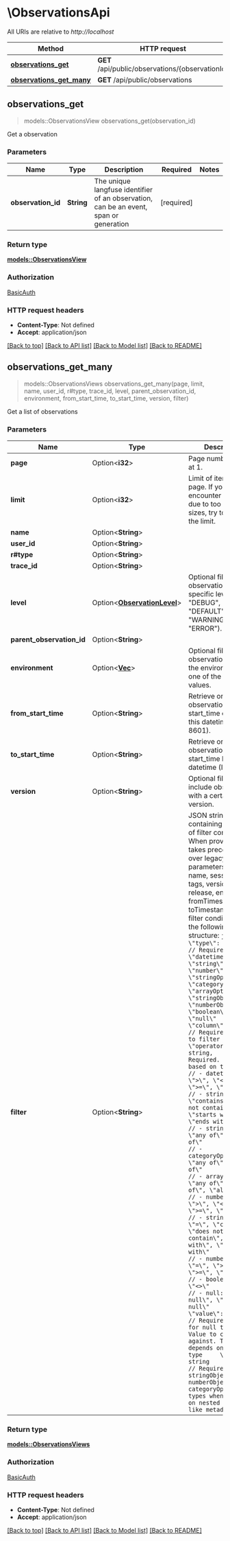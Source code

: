 # \ObservationsApi

All URIs are relative to *http://localhost*

Method | HTTP request | Description
------------- | ------------- | -------------
[**observations_get**](ObservationsApi.md#observations_get) | **GET** /api/public/observations/{observationId} | 
[**observations_get_many**](ObservationsApi.md#observations_get_many) | **GET** /api/public/observations | 



## observations_get

> models::ObservationsView observations_get(observation_id)


Get a observation

### Parameters


Name | Type | Description  | Required | Notes
------------- | ------------- | ------------- | ------------- | -------------
**observation_id** | **String** | The unique langfuse identifier of an observation, can be an event, span or generation | [required] |

### Return type

[**models::ObservationsView**](ObservationsView.md)

### Authorization

[BasicAuth](../README.md#BasicAuth)

### HTTP request headers

- **Content-Type**: Not defined
- **Accept**: application/json

[[Back to top]](#) [[Back to API list]](../README.md#documentation-for-api-endpoints) [[Back to Model list]](../README.md#documentation-for-models) [[Back to README]](../README.md)


## observations_get_many

> models::ObservationsViews observations_get_many(page, limit, name, user_id, r#type, trace_id, level, parent_observation_id, environment, from_start_time, to_start_time, version, filter)


Get a list of observations

### Parameters


Name | Type | Description  | Required | Notes
------------- | ------------- | ------------- | ------------- | -------------
**page** | Option<**i32**> | Page number, starts at 1. |  |
**limit** | Option<**i32**> | Limit of items per page. If you encounter api issues due to too large page sizes, try to reduce the limit. |  |
**name** | Option<**String**> |  |  |
**user_id** | Option<**String**> |  |  |
**r#type** | Option<**String**> |  |  |
**trace_id** | Option<**String**> |  |  |
**level** | Option<[**ObservationLevel**](.md)> | Optional filter for observations with a specific level (e.g. \"DEBUG\", \"DEFAULT\", \"WARNING\", \"ERROR\"). |  |
**parent_observation_id** | Option<**String**> |  |  |
**environment** | Option<[**Vec<String>**](String.md)> | Optional filter for observations where the environment is one of the provided values. |  |
**from_start_time** | Option<**String**> | Retrieve only observations with a start_time on or after this datetime (ISO 8601). |  |
**to_start_time** | Option<**String**> | Retrieve only observations with a start_time before this datetime (ISO 8601). |  |
**version** | Option<**String**> | Optional filter to only include observations with a certain version. |  |
**filter** | Option<**String**> | JSON string containing an array of filter conditions. When provided, this takes precedence over legacy filter parameters (userId, name, sessionId, tags, version, release, environment, fromTimestamp, toTimestamp). Each filter condition has the following structure: ```json [   {     \"type\": string,           // Required. One of: \"datetime\", \"string\", \"number\", \"stringOptions\", \"categoryOptions\", \"arrayOptions\", \"stringObject\", \"numberObject\", \"boolean\", \"null\"     \"column\": string,         // Required. Column to filter on     \"operator\": string,       // Required. Operator based on type:                               // - datetime: \">\", \"<\", \">=\", \"<=\"                               // - string: \"=\", \"contains\", \"does not contain\", \"starts with\", \"ends with\"                               // - stringOptions: \"any of\", \"none of\"                               // - categoryOptions: \"any of\", \"none of\"                               // - arrayOptions: \"any of\", \"none of\", \"all of\"                               // - number: \"=\", \">\", \"<\", \">=\", \"<=\"                               // - stringObject: \"=\", \"contains\", \"does not contain\", \"starts with\", \"ends with\"                               // - numberObject: \"=\", \">\", \"<\", \">=\", \"<=\"                               // - boolean: \"=\", \"<>\"                               // - null: \"is null\", \"is not null\"     \"value\": any,             // Required (except for null type). Value to compare against. Type depends on filter type     \"key\": string             // Required only for stringObject, numberObject, and categoryOptions types when filtering on nested fields like metadata   } ] ``` |  |

### Return type

[**models::ObservationsViews**](ObservationsViews.md)

### Authorization

[BasicAuth](../README.md#BasicAuth)

### HTTP request headers

- **Content-Type**: Not defined
- **Accept**: application/json

[[Back to top]](#) [[Back to API list]](../README.md#documentation-for-api-endpoints) [[Back to Model list]](../README.md#documentation-for-models) [[Back to README]](../README.md)

